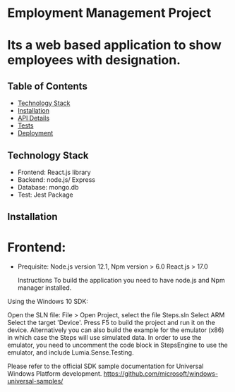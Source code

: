 # Employment Management Project

# Its a web based application to show employees with designation.

## Table of Contents

- [Technology Stack](#technologystack)
- [Installation](#installation)
- [API Details](#api)
- [Tests](#test)
- [Deployment](#deployment)

## Technology Stack
- Frontend: React.js library
- Backend: node.js/ Express
- Database: mongo.db
- Test: Jest Package

## Installation
# Frontend:
- Prequisite: Node.js version 12.1,
              Npm version > 6.0
              React.js > 17.0
              
  Instructions 
To build the application you need to have node.js and Npm manager installed.

Using the Windows 10 SDK:

Open the SLN file: File > Open Project, select the file Steps.sln
Select ARM
Select the target 'Device'.
Press F5 to build the project and run it on the device.
Alternatively you can also build the example for the emulator (x86) in which case the Steps will use simulated data. In order to use the emulator, you need to uncomment the code block in StepsEngine to use the emulator, and include Lumia.Sense.Testing.

Please refer to the official SDK sample documentation for Universal Windows Platform development. https://github.com/microsoft/windows-universal-samples/

